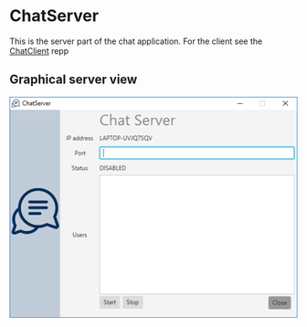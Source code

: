 # ChatServer
This is the server part of the chat application. For the client see the [ChatClient](https://github.com/frithjofhoppe/ChatClient) repp
## Graphical server view
![Image of Yaktocat](https://github.com/frithjofhoppe/ChatServer/blob/master/src/main/resources/chat_server.PNG)
